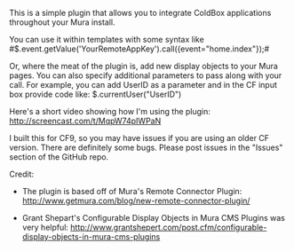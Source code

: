 This is a simple plugin that allows you to integrate ColdBox applications throughout your Mura install.

You can use it within templates with some syntax like
    #$.event.getValue('YourRemoteAppKey').call({event="home.index"});#

Or, where the meat of the plugin is, add new display objects to your Mura pages. You can also specify additional parameters to pass along with your call. For example, you can add UserID as a parameter and in the CF input box provide code like:
    $.currentUser("UserID")
    
Here's a short video showing how I'm using the plugin: <http://screencast.com/t/MqpW74pIWPaN>
    
I built this for CF9, so you may have issues if you are using an older CF version. There are definitely some bugs. Please post issues in the "Issues" section of the GitHub repo.

Credit:

* The plugin is based off of Mura's Remote Connector Plugin: <http://www.getmura.com/blog/new-remote-connector-plugin/>
 

* Grant Shepart's Configurable Display Objects in Mura CMS Plugins was very helpful: <http://www.grantshepert.com/post.cfm/configurable-display-objects-in-mura-cms-plugins>

